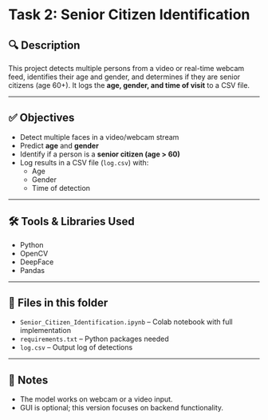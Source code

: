 # Task 2: Senior Citizen Identification

## 🔍 Description
This project detects multiple persons from a video or real-time webcam feed, identifies their age and gender, and determines if they are senior citizens (age 60+). It logs the **age, gender, and time of visit** to a CSV file.

---

## ✅ Objectives

- Detect multiple faces in a video/webcam stream
- Predict **age** and **gender**
- Identify if a person is a **senior citizen (age > 60)**
- Log results in a CSV file (`log.csv`) with:
  - Age
  - Gender
  - Time of detection

---

## 🛠️ Tools & Libraries Used

- Python
- OpenCV
- DeepFace
- Pandas

---

## 📁 Files in this folder

- `Senior_Citizen_Identification.ipynb` – Colab notebook with full implementation
- `requirements.txt` – Python packages needed
- `log.csv` – Output log of detections

---

## 📌 Notes

- The model works on webcam or a video input.
- GUI is optional; this version focuses on backend functionality.

